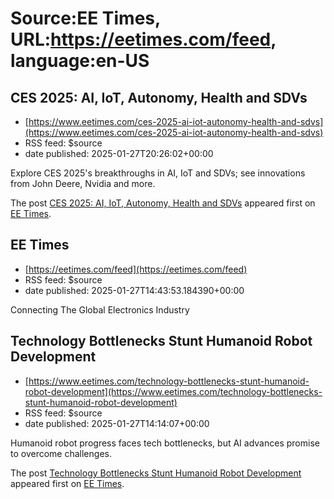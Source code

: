 # Source:EE Times, URL:https://eetimes.com/feed, language:en-US

## CES 2025: AI, IoT, Autonomy, Health and SDVs
 - [https://www.eetimes.com/ces-2025-ai-iot-autonomy-health-and-sdvs](https://www.eetimes.com/ces-2025-ai-iot-autonomy-health-and-sdvs)
 - RSS feed: $source
 - date published: 2025-01-27T20:26:02+00:00

<p>Explore CES 2025's breakthroughs in AI, IoT and SDVs; see innovations from John Deere, Nvidia and more.</p>
<p>The post <a href="https://www.eetimes.com/ces-2025-ai-iot-autonomy-health-and-sdvs/">CES 2025: AI, IoT, Autonomy, Health and SDVs</a> appeared first on <a href="https://www.eetimes.com">EE Times</a>.</p>

## EE Times
 - [https://eetimes.com/feed](https://eetimes.com/feed)
 - RSS feed: $source
 - date published: 2025-01-27T14:43:53.184390+00:00

Connecting The Global Electronics Industry

## Technology Bottlenecks Stunt Humanoid Robot Development
 - [https://www.eetimes.com/technology-bottlenecks-stunt-humanoid-robot-development](https://www.eetimes.com/technology-bottlenecks-stunt-humanoid-robot-development)
 - RSS feed: $source
 - date published: 2025-01-27T14:14:07+00:00

<p>Humanoid robot progress faces tech bottlenecks, but AI advances promise to overcome challenges. </p>
<p>The post <a href="https://www.eetimes.com/technology-bottlenecks-stunt-humanoid-robot-development/">Technology Bottlenecks Stunt Humanoid Robot Development</a> appeared first on <a href="https://www.eetimes.com">EE Times</a>.</p>

